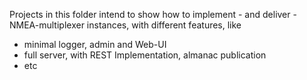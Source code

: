 Projects in this folder intend to show how to implement - and deliver - NMEA-multiplexer instances, with different features, like
- minimal logger, admin and Web-UI
- full server, with REST Implementation, almanac publication
- etc

